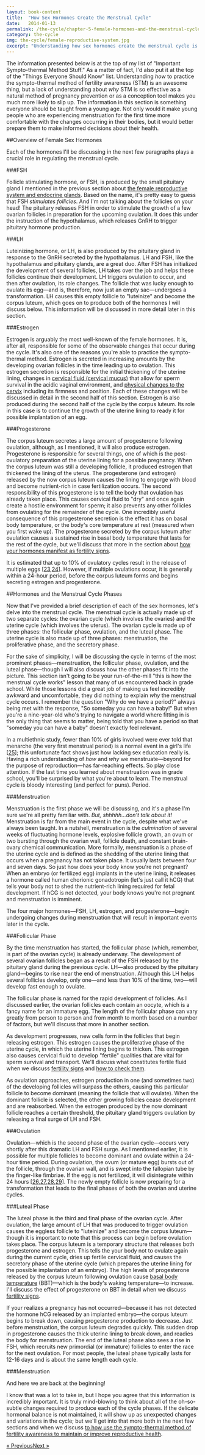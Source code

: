 ```yaml
---
layout: book-content
title:  "How Sex Hormones Create the Menstrual Cycle"
date:   2014-01-13
permalink: /the-cycle/chapter-5-female-hormones-and-the-menstrual-cycle
category: the-cycle
img: the-cycle/female-reproductive-system.jpg
excerpt: "Understanding how sex hormones create the menstrual cycle is extremely important if you want to correctly practice the sympto-thermal method of fertility awareness. This information is something everyone should be taught from a young age. Not only would it make young people who are experiencing menstruation for the first time more comfortable with the changes occurring in their bodies, but it would better prepare them to make informed decisions about their health."
---
```


The information presented below is at the top of my list of "Important Sympto-thermal Method Stuff." As a matter of fact, I'd also put it at the top of the "Things Everyone Should Know" list. Understanding _how_ to practice the sympto-thermal method of fertility awareness (STM) is an awesome thing, but a lack of understanding about _why_ STM is so effective as a natural method of pregnancy prevention or as a conception tool makes you much more likely to slip up. The information in this section is something everyone should be taught from a young age. Not only would it make young people who are experiencing menstruation for the first time more comfortable with the changes occurring in their bodies, but it would better prepare them to make informed decisions about their health. 


##Overview of Female Sex Hormones


Each of the hormones I'll be discussing in the next few paragraphs plays a crucial role in regulating the menstrual cycle. 


###FSH


Follicle stimulating hormone, or FSH, is produced by the small pituitary gland I mentioned in the previous section about <a class="text-link" href="/the-cycle/chapter-4-female-reproductive-organs-and-endocrine-glands">the female reproductive system and endocrine glands</a>. Based on the name, it's pretty easy to guess that FSH _stimulates follicles_. And I'm not talking about the follicles on your head! The pituitary releases FSH in order to stimulate the growth of a few ovarian follicles in preparation for the upcoming ovulation. It does this under the instruction of the hypothalamus, which releases GnRH to trigger pituitary hormone production.


###LH


Luteinizing hormone, or LH, is also produced by the pituitary gland in response to the GnRH secreted by the hypothalamus. LH and FSH, like the hypothalamus and pituitary glands, are a great duo. After FSH has initialized the development of several follicles, LH takes over the job and helps these follicles continue their development. LH triggers ovulation to occur, and then after ovulation, its role changes. The follicle that was lucky enough to ovulate its egg&mdash;and is, therefore, now just an empty sac&mdash;undergoes a transformation. LH causes this empty follicle to "luteinize" and become the corpus luteum, which goes on to produce both of the hormones I will discuss below. This information will be discussed in more detail later in this section. 


###Estrogen 


Estrogen is arguably the most well-known of the female hormones. It is, after all, responsible for some of the observable changes that occur during the cycle. It's also one of the reasons you're able to practice the sympto-thermal method. Estrogen is secreted in increasing amounts by the developing ovarian follicles in the time leading up to ovulation. This estrogen secretion is responsible for the initial thickening of the uterine lining, changes in <a class="text-link" href="/the-cycle/chapter-6-hormone-changes-and-fertility-signals/#what-is-cervical-fluid">cervical fluid (cervical mucus)</a> that allow for sperm survival in the acidic vaginal environment, and <a class="text-link" href="/the-cycle/chapter-6-hormone-changes-and-fertility-signals/#what-is-cervical-position">physical changes to the cervix</a> including its firmness and position. Each of these changes will be discussed in detail in the second half of this section. Estrogen is also produced during the second half of the cycle by the corpus luteum. Its role in this case is to continue the growth of the uterine lining to ready it for possible implantation of an egg.


###Progesterone


The corpus luteum secretes a large amount of progesterone following ovulation, although, as I mentioned, it will also produce estrogen. Progesterone is responsible for several things, one of which is the post-ovulatory preparation of the uterine lining for a possible pregnancy. When the corpus luteum was still a developing follicle, it produced estrogen that thickened the lining of the uterus. The progesterone (and estrogen) released by the now corpus luteum causes the lining to engorge with blood and become nutrient-rich in case fertilization occurs. The second responsibility of this progesterone is to tell the body that ovulation has already taken place. This causes cervical fluid to "dry" and once again create a hostile environment for sperm; it also prevents any other follicles from ovulating for the remainder of the cycle. One incredibly useful consequence of this progesterone secretion is the effect it has on basal body temperature, or the body's core temperature at rest (measured when you first wake up). The progesterone secreted by the corpus luteum after ovulation causes a sustained rise in basal body temperature that lasts for the rest of the cycle, but we'll discuss that more in the section about <a class="text-link" href="/the-cycle/chapter-6-hormone-changes-and-fertility-signals">how your hormones manifest as fertility signs</a>. 

It is estimated that up to 10% of ovulatory cycles result in the release of multiple eggs [<a class="text-link" href="/the-cycle/notes/#note23">23</a>,<a class="text-link" href="/the-cycle/notes/#note24">24</a>]. However, if multiple ovulations occur, it is generally within a 24-hour period, before the corpus luteum forms and begins secreting estrogen and progesterone. 


##Hormones and the Menstrual Cycle Phases


Now that I've provided a brief description of each of the sex hormones, let's delve into the menstrual cycle. The menstrual cycle is actually made up of two separate cycles: the ovarian cycle (which involves the ovaries) and the uterine cycle (which involves the uterus). The ovarian cycle is made up of three phases: the follicular phase, ovulation, and the luteal phase. The uterine cycle is also made up of three phases: menstruation, the proliferative phase, and the secretory phase. 

For the sake of simplicity, I will be discussing the cycle in terms of the most prominent phases&mdash;menstruation, the follicular phase, ovulation, and the luteal phase&mdash;though I will also discuss how the other phases fit into the picture. This section isn't going to be your run-of-the-mill "this is how the menstrual cycle works" lesson that many of us encountered back in grade school. While those lessons did a great job of making us feel incredibly awkward and uncomfortable, they did nothing to explain _why_ the menstrual cycle occurs. I remember the question "Why do we have a period?" always being met with the response, "So someday you can have a baby!" But when you're a nine-year-old who's trying to navigate a world where fitting in is the only thing that seems to matter, being told that you have a period so that "someday you can have a baby" doesn't exactly feel relevant. 

In a multiethnic study, fewer than 10% of girls involved were ever told that menarche (the very first menstrual period) is a normal event in a girl's life [<a class="text-link" href="/the-cycle/notes/#note25">25</a>]; this unfortunate fact shows just how lacking sex education really is. Having a rich understanding of _how_ and _why_ we menstruate&mdash;beyond for the purpose of reproduction&mdash;has far-reaching effects. So play close attention. If the last time you learned about menstruation was in grade school, you'll be surprised by what you're about to learn. The menstrual cycle is bloody interesting (and perfect for puns). Period.


###Menstruation


Menstruation is the first phase we will be discussing, and it's a phase I'm sure we're all pretty familiar with. _But, shhhhh...don't talk about it!_ Menstruation is far from the main event in the cycle, despite what we've always been taught. In a nutshell, menstruation is the _culmination_ of several weeks of fluctuating hormone levels, explosive follicle growth, an ovum or two bursting through the ovarian wall, follicle death, and constant brain-ovary chemical communication. More formally, menstruation is a phase of the uterine cycle and is defined as the shedding of the uterine lining that occurs when a pregnancy has not taken place. It usually lasts between four and seven days. So just how does your body know you're not pregnant? When an embryo (or fertilized egg) implants in the uterine lining, it releases a hormone called human chorionic gonadotropin (let's just call it hCG) that tells your body not to shed the nutrient-rich lining required for fetal development. If hCG is not detected, your body knows you're not pregnant and menstruation is imminent. 

The four major hormones&mdash;FSH, LH, estrogen, and progesterone&mdash;begin undergoing changes during menstruation that will result in important events later in the cycle.


###Follicular Phase

By the time menstruation has started, the follicular phase (which, remember, is part of the ovarian cycle) is already underway. The development of several ovarian follicles began as a result of the FSH released by the pituitary gland during the previous cycle. LH&mdash;also produced by the pituitary gland&mdash;begins to rise near the end of menstruation. Although this LH helps several follicles develop, only one&mdash;and less than 10% of the time, two&mdash;will develop fast enough to ovulate.

The follicular phase is named for the rapid development of follicles. As I discussed earlier, the ovarian follicles each contain an oocyte, which is a fancy name for an immature egg. The length of the follicular phase can vary greatly from person to person and from month to month based on a number of factors, but we'll discuss that more in another section. 

As development progresses, new cells form in the follicles that begin releasing estrogen. This estrogen causes the proliferative phase of the uterine cycle, in which the uterine lining begins to thicken. This estrogen also causes cervical fluid to develop "fertile" qualities that are vital for sperm survival and transport. We'll discuss what constitutes fertile fluid when we discuss <a class="text-link" href="/the-cycle/chapter-6-hormone-changes-and-fertility-signals">fertility signs</a> and <a class="text-link" href="/the-cycle/chapter-8-checking-fertility-signs-how-to">how to check them</a>.

As ovulation approaches, estrogen production in one (and sometimes two) of the developing follicles will surpass the others, causing this particular follicle to become dominant (meaning the follicle that will ovulate). When the dominant follicle is selected, the other growing follicles cease development and are reabsorbed. When the estrogen produced by the now dominant follicle reaches a certain threshold, the pituitary gland triggers ovulation by releasing a final surge of LH and FSH.


###Ovulation


Ovulation&mdash;which is the second phase of the ovarian cycle&mdash;occurs very shortly after this dramatic LH and FSH surge. As I mentioned earlier, it is possible for multiple follicles to become dominant and ovulate within a 24-hour time period. During ovulation, the ovum (or mature egg) bursts out of the follicle, through the ovarian wall, and is swept into the fallopian tube by the finger-like fimbriae. If the egg is not fertilized, it will disintegrate within 24 hours [<a class="text-link" href="/the-cycle/notes/#note26">26</a>,<a class="text-link" href="/the-cycle/notes/#note27">27</a>,<a class="text-link" href="/the-cycle/notes/#note28">28</a>,<a class="text-link" href="/the-cycle/notes/#note29">29</a>]. The newly empty follicle is now preparing for a transformation that leads to the final phases of both the ovarian and uterine cycles.


###Luteal Phase


The luteal phase is the third and final phase of the ovarian cycle. After ovulation, the large amount of LH that was produced to trigger ovulation causes the eggless follicle to "luteinize" and become the corpus luteum&mdash;though it is important to note that this process can begin before ovulation takes place. The corpus luteum is a temporary structure that releases both progesterone and estrogen. This tells the your body not to ovulate again during the current cycle, dries up fertile cervical fluid, and causes the secretory phase of the uterine cycle (which prepares the uterine lining for the possible implantation of an embryo). The high levels of progesterone released by the corpus luteum following ovulation cause <a class="text-link" href="/the-cycle/chapter-6-hormone-changes-and-fertility-signals/#what-is-bbt">basal body temperature</a> (BBT)&mdash;which is the body's waking temperature&mdash;to increase. I'll discuss the effect of progesterone on BBT in detail when we discuss <a class="text-link" href="/the-cycle/chapter-6-hormone-changes-and-fertility-signals">fertility signs</a>.

If your realizes a pregnancy has not occurred&mdash;because it has not detected the hormone hCG released by an implanted embryo&mdash;the corpus luteum begins to break down, causing progesterone production to decrease. Just before menstruation, the corpus luteum degrades quickly. This sudden drop in progesterone causes the thick uterine lining to break down, and readies the body for menstruation. The end of the luteal phase also sees a rise in FSH, which recruits new primordial (or immature) follicles to enter the race for the next ovulation. For most people, the luteal phase typically lasts for 12-16 days and is about the same length each cycle.


###Menstruation


And here we are back at the beginning! 

I know that was a lot to take in, but I hope you agree that this information is incredibly important. It is truly mind-blowing to think about all of the oh-so-subtle changes required to produce each of the cycle phases. If the delicate hormonal balance is not maintained, it will show up as unexpected changes and variations in the cycle; but we'll get into that more both in the next few sections and when we discuss <a class="text-link" href="/the-cycle/appendix-c-the-sympto-thermal-method-for-reproductive-health">to how use the sympto-thermal method of fertility awareness to maintain or improve reproductive health</a>.


<div class="arrows">
	<p><a class="text-link previous" href="/the-cycle/chapter-4-female-reproductive-organs-and-endocrine-glands/" title="Previous Excerpt">&laquo; Previous</a><a class="text-link next" href="/the-cycle/chapter-6-hormone-changes-and-fertility-signals/" title="Next Excerpt">Next &raquo;</a></p>
</div>